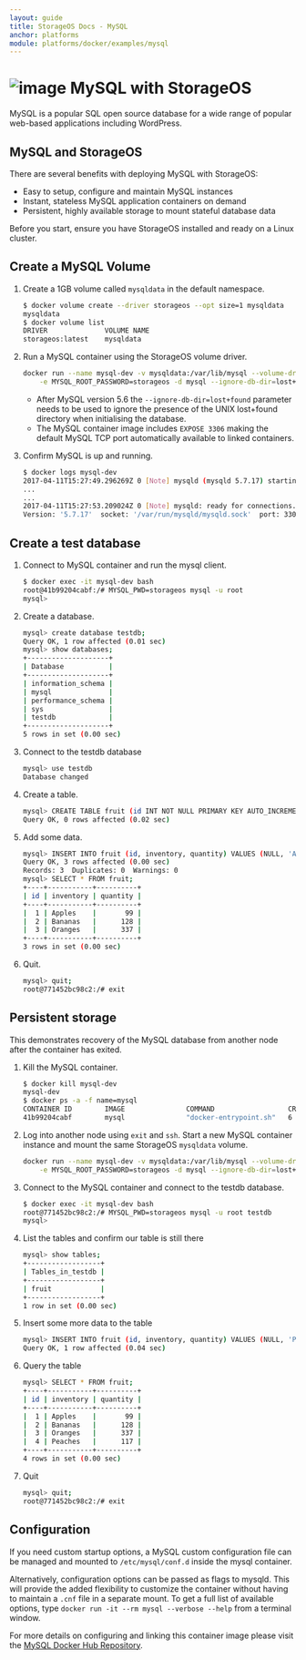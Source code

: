 ```yaml
---
layout: guide
title: StorageOS Docs - MySQL
anchor: platforms
module: platforms/docker/examples/mysql
---
```


# ![image](/images/docs/explore/mysqllogo.png) MySQL with StorageOS

MySQL is a popular SQL open source database for a wide range of popular
web-based applications including WordPress.

## MySQL and StorageOS

There are several benefits with deploying MySQL with StorageOS:

* Easy to setup, configure and maintain MySQL instances
* Instant, stateless MySQL application containers on demand
* Persistent, highly available storage to mount stateful database data

Before you start, ensure you have StorageOS installed and ready on a Linux
cluster.

## Create a MySQL Volume

1. Create a 1GB volume called `mysqldata` in the default namespace.

   ```bash
   $ docker volume create --driver storageos --opt size=1 mysqldata
   mysqldata
   $ docker volume list
   DRIVER              VOLUME NAME
   storageos:latest    mysqldata
   ```

1. Run a MySQL container using the StorageOS volume driver.

   ```bash
   docker run --name mysql-dev -v mysqldata:/var/lib/mysql --volume-driver=storageos \
       -e MYSQL_ROOT_PASSWORD=storageos -d mysql --ignore-db-dir=lost+found --explicit_defaults_for_timestamp
   ```

   * After MySQL version 5.6 the `--ignore-db-dir=lost+found` parameter needs to
     be used to ignore the   presence of the UNIX lost+found directory when
     initialising the database.
   * The MySQL container image includes `EXPOSE 3306` making the default MySQL
     TCP port automatically available to linked containers.

1. Confirm MySQL is up and running.

   ```bash
   $ docker logs mysql-dev
   2017-04-11T15:27:49.296269Z 0 [Note] mysqld (mysqld 5.7.17) starting as process 1 ...
   ...
   ...
   2017-04-11T15:27:53.209024Z 0 [Note] mysqld: ready for connections.
   Version: '5.7.17'  socket: '/var/run/mysqld/mysqld.sock'  port: 3306  MySQL Community Server (GPL)
   ```

## Create a test database

1. Connect to MySQL container and run the mysql client.

   ```bash
   $ docker exec -it mysql-dev bash
   root@41b99204cabf:/# MYSQL_PWD=storageos mysql -u root
   mysql>
   ```

1. Create a database.

   ```bash
   mysql> create database testdb;
   Query OK, 1 row affected (0.01 sec)
   mysql> show databases;
   +--------------------+
   | Database           |
   +--------------------+
   | information_schema |
   | mysql              |
   | performance_schema |
   | sys                |
   | testdb             |
   +--------------------+
   5 rows in set (0.00 sec)
   ```

1. Connect to the testdb database

   ```bash
   mysql> use testdb
   Database changed
   ```

1. Create a table.

   ```bash
   mysql> CREATE TABLE fruit (id INT NOT NULL PRIMARY KEY AUTO_INCREMENT, inventory CHAR(25), quantity INT(7));
   Query OK, 0 rows affected (0.02 sec)
   ```

1. Add some data.

   ```bash
   mysql> INSERT INTO fruit (id, inventory, quantity) VALUES (NULL, 'Apples', '99'), (NULL, 'Bananas', '128'), (NULL, 'Oranges', '337');
   Query OK, 3 rows affected (0.00 sec)
   Records: 3  Duplicates: 0  Warnings: 0
   mysql> SELECT * FROM fruit;
   +----+-----------+----------+
   | id | inventory | quantity |
   +----+-----------+----------+
   |  1 | Apples    |       99 |
   |  2 | Bananas   |      128 |
   |  3 | Oranges   |      337 |
   +----+-----------+----------+
   3 rows in set (0.00 sec)
   ```

1. Quit.

   ```bash
   mysql> quit;
   root@771452bc98c2:/# exit
   ```

## Persistent storage

This demonstrates recovery of the MySQL database from another node after the
container has exited.

1. Kill the MySQL container.

   ```bash
   $ docker kill mysql-dev
   mysql-dev
   $ docker ps -a -f name=mysql
   CONTAINER ID        IMAGE               COMMAND                  CREATED             STATUS                        PORTS               NAMES
   41b99204cabf        mysql               "docker-entrypoint.sh"   6 minutes ago       Exited (137) 14 seconds ago                       mysql-dev
   ```

1. Log into another node using `exit` and `ssh`. Start a new MySQL container
   instance and mount the same StorageOS `mysqldata` volume.

   ```bash
   docker run --name mysql-dev -v mysqldata:/var/lib/mysql --volume-driver=storageos \
       -e MYSQL_ROOT_PASSWORD=storageos -d mysql --ignore-db-dir=lost+found
   ```

1. Connect to the MySQL container and connect to the testdb database.

   ```bash
   $ docker exec -it mysql-dev bash
   root@771452bc98c2:/# MYSQL_PWD=storageos mysql -u root testdb
   mysql>
   ```

1. List the tables and confirm our table is still there

   ```bash
   mysql> show tables;
   +------------------+
   | Tables_in_testdb |
   +------------------+
   | fruit            |
   +------------------+
   1 row in set (0.00 sec)
   ```

1. Insert some more data to the table

   ```bash
   mysql> INSERT INTO fruit (id, inventory, quantity) VALUES (NULL, 'Peaches', '117');
   Query OK, 1 row affected (0.04 sec)
   ```

1. Query the table

   ```bash
   mysql> SELECT * FROM fruit;
   +----+-----------+----------+
   | id | inventory | quantity |
   +----+-----------+----------+
   |  1 | Apples    |       99 |
   |  2 | Bananas   |      128 |
   |  3 | Oranges   |      337 |
   |  4 | Peaches   |      117 |
   +----+-----------+----------+
   4 rows in set (0.00 sec)
   ```

1. Quit

   ```bash
   mysql> quit;
   root@771452bc98c2:/# exit
   ```

## Configuration

If you need custom startup options, a MySQL custom configuration file can be
managed and mounted to `/etc/mysql/conf.d` inside the mysql container.

Alternatively, configuration options can be passed as flags to mysqld. This will
provide the added flexibility to customize the container without having to
maintain a `.cnf` file in a separate mount.  To get a full list of available
options, type `docker run -it --rm mysql --verbose --help` from a terminal
window.

For more details on configuring and linking this container image please visit
the  [MySQL Docker Hub Repository](https://hub.docker.com/_/mysql/).
